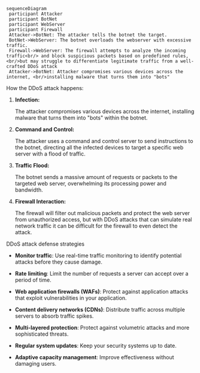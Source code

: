 ```mermaid
sequenceDiagram
 participant Attacker
 participant BotNet
 participant WebServer
 participant Firewall
 Attacker->BotNet: The attacker tells the botnet the target.
 BotNet->WebServer: The botnet overloads the webserver with excessive traffic.
 Firewall->WebServer: The firewall attempts to analyze the incoming traffic<br/> and block suspicious packets based on predefined rules, <br/>but may struggle to differentiate legitimate traffic from a well-crafted DDoS attack
 Attacker->BotNet: Attacker compromises various devices across the internet, <br/>installing malware that turns them into "bots"

```
How the DDoS attack happens:

1.  **Infection:**
    
    The attacker compromises various devices across the internet, installing malware that turns them into "bots" within the botnet.
    
2.  **Command and Control:**
    
    The attacker uses a command and control server to send instructions to the botnet, directing all the infected devices to target a specific web server with a flood of traffic.
    
3.  **Traffic Flood:**
    
    The botnet sends a massive amount of requests or packets to the targeted web server, overwhelming its processing power and bandwidth.
    
4.  **Firewall Interaction:**
    
    The firewall will filter out malicious packets and protect the web server from unauthorized access, but with DDoS attacks that can simulate real network traffic it can be difficult for the firewall to even detect the attack.


DDoS attack defense strategies

-   **Monitor traffic**: Use real-time traffic monitoring to identify potential attacks before they cause damage.
    
-   **Rate limiting**: Limit the number of requests a server can accept over a period of time.
    
-   **Web application firewalls (WAFs)**: Protect against application attacks that exploit vulnerabilities in your application.
    
-   **Content delivery networks (CDNs)**: Distribute traffic across multiple servers to absorb traffic spikes.
    
-   **Multi-layered protection**: Protect against volumetric attacks and more sophisticated threats.
    
-   **Regular system updates**: Keep your security systems up to date.
    
-   **Adaptive capacity management**: Improve effectiveness without damaging users.